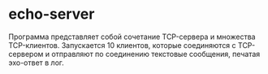 # echo-server
Программа представляет собой сочетание TCP-сервера и множества TCP-клиентов. Запускается 10 клиентов, которые соединяются с TCP-сервером и отправляют по соединению текстовые сообщения, печатая эхо-ответ в лог.
